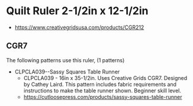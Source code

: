 # Quilt Ruler 2-1/2in x 12-1/2in
* https://www.creativegridsusa.com/products/CGR212

## CGR7

The following patterns use this ruler, (1 patterns)

* CLPCLA039--Sassy Squares Table Runner
	* CLPCLA039 - 16in x 35-1/2in. Uses Creative Grids CGR7. Designed by Cathey Laird. This pattern includes fabric requirements and instructions to make the table runner shown. Beginner skill level.
	* https://cutloosepress.com/products/sassy-squares-table-runner

